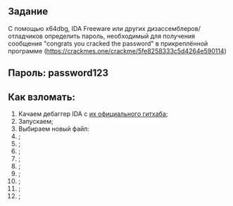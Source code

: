 ## Задание
С помощью x64dbg, IDA Freeware или других дизассемблеров/отладчиков определить пароль, необходимый для получения сообщения "congrats you cracked the password" в прикреплённой программе (https://crackmes.one/crackme/5fe8258333c5d4264e590114)

## Пароль: password123

## Как взломать:
1. Качаем дебаггер IDA с [их официального гитхаба](https://github.com/AngelKitty/IDA7.0);
2. Запускаем;
3. Выбираем новый файл:
4. ;
5. ;
6. ;
7. ;
8. ;
9. ;
10. ;
11. ;
12. ;